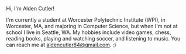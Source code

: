 Hi, I'm Alden Cutler!

I'm currently a student at Worcester Polytechnic Institute (WPI), in Worcester, MA, and majoring in Computer Science, but when I'm not at school I live in Seattle, WA.
My hobbies include video games, chess, reading books, playing and watching soccer, and listening to music. 
You can reach me at aldencutler84@gmail.com. :)
